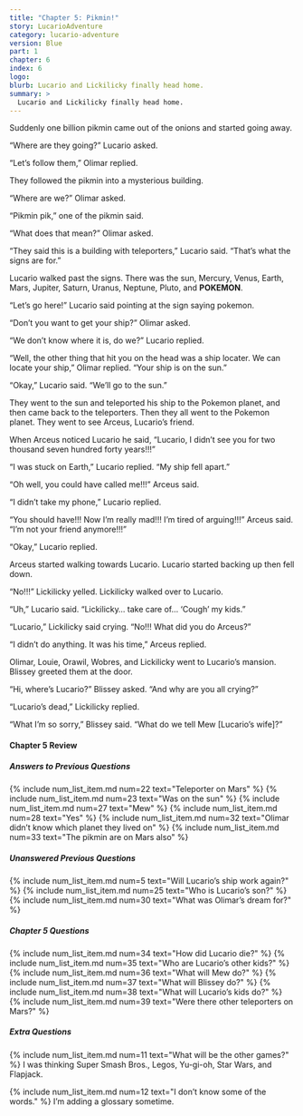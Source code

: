 ```yaml
---
title: "Chapter 5: Pikmin!"
story: LucarioAdventure
category: lucario-adventure
version: Blue
part: 1
chapter: 6
index: 6
logo: 
blurb: Lucario and Lickilicky finally head home.
summary: >
  Lucario and Lickilicky finally head home.
---
```

Suddenly one billion pikmin came out of the onions and started going away.

“Where are they going?” Lucario asked.

“Let’s follow them,” Olimar replied.

They followed the pikmin into a mysterious building.

“Where are we?” Olimar asked.

“Pikmin pik,” one of the pikmin said.

“What does that mean?” Olimar asked.

“They said this is a building with teleporters,” Lucario said. “That’s what the signs are for.”

Lucario walked past the signs. There was the sun, Mercury, Venus, Earth, Mars, Jupiter, Saturn, Uranus, Neptune, Pluto, and **POKEMON**.

“Let’s go here!” Lucario said pointing at the sign saying pokemon.

“Don’t you want to get your ship?” Olimar asked.

“We don’t know where it is, do we?” Lucario replied.

“Well, the other thing that hit you on the head was a ship locater. We can locate your ship,” Olimar replied. “Your ship is on the sun.”

“Okay,” Lucario said. “We’ll go to the sun.”

They went to the sun and teleported his ship to the Pokemon planet, and then came back to the teleporters. Then they all went to the Pokemon planet. They went to see Arceus, Lucario’s friend.

When Arceus noticed Lucario he said, “Lucario, I didn’t see you for two thousand seven hundred forty years!!!”

“I was stuck on Earth,” Lucario replied. “My ship fell apart.”

“Oh well, you could have called me!!!” Arceus said.

“I didn’t take my phone,” Lucario replied.

“You should have!!! Now I’m really mad!!! I’m tired of arguing!!!” Arceus said. “I’m not your friend anymore!!!”

“Okay,” Lucario replied.

Arceus started walking towards Lucario. Lucario started backing up then fell down.

“No!!!” Lickilicky yelled. Lickilicky walked over to Lucario.

“Uh,” Lucario said. “Lickilicky… take care of… ‘Cough’ my kids.”

“Lucario,” Lickilicky said crying. “No!!! What did you do Arceus?”

“I didn’t do anything. It was his time,” Arceus replied.

Olimar, Louie, Orawil, Wobres, and Lickilicky went to Lucario’s mansion. Blissey greeted them at the door.

“Hi, where’s Lucario?” Blissey asked. “And why are you all crying?”

“Lucario’s dead,” Lickilicky replied.

“What I’m so sorry,” Blissey said. “What do we tell Mew [Lucario’s wife]?”

#### Chapter 5 Review

##### Answers to Previous Questions
{% include num_list_item.md num=22 text="Teleporter on Mars" %}
{% include num_list_item.md num=23 text="Was on the sun" %}
{% include num_list_item.md num=27 text="Mew" %}
{% include num_list_item.md num=28 text="Yes" %}
{% include num_list_item.md num=32 text="Olimar didn’t know which planet they lived on" %}
{% include num_list_item.md num=33 text="The pikmin are on Mars also" %}

##### Unanswered Previous Questions
{% include num_list_item.md num=5 text="Will Lucario’s ship work again?" %}
{% include num_list_item.md num=25 text="Who is Lucario’s son?" %}
{% include num_list_item.md num=30 text="What was Olimar’s dream for?" %}

##### Chapter 5 Questions
{% include num_list_item.md num=34 text="How did Lucario die?" %}
{% include num_list_item.md num=35 text="Who are Lucario’s other kids?" %}
{% include num_list_item.md num=36 text="What will Mew do?" %}
{% include num_list_item.md num=37 text="What will Blissey do?" %}
{% include num_list_item.md num=38 text="What will Lucario’s kids do?" %}
{% include num_list_item.md num=39 text="Were there other teleporters on Mars?" %}

##### Extra Questions
{% include num_list_item.md num=11 text="What will be the other games?" %}
I was thinking Super Smash Bros., Legos, Yu-gi-oh, Star Wars, and Flapjack.

{% include num_list_item.md num=12 text="I don’t know some of the words." %}
I’m adding a glossary sometime.
